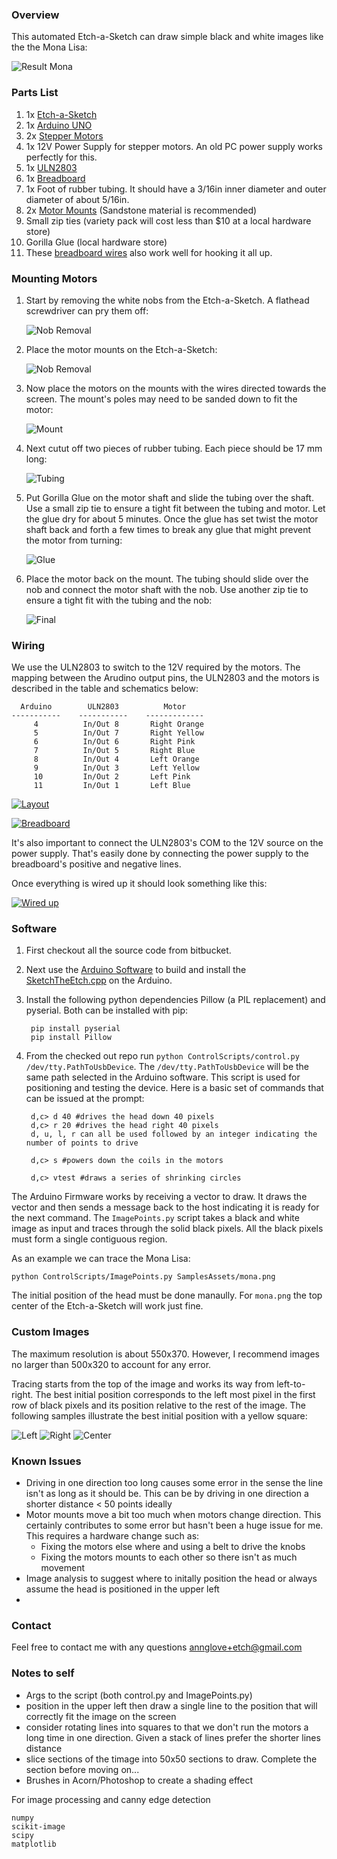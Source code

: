 ### Overview

This automated Etch-a-Sketch can draw simple black and white images like the the Mona Lisa:

![Result Mona](Schematics/Images/ResultMona.png)

### Parts List

1. 1x [Etch-a-Sketch](http://www.amazon.com/Classic-Etch-Sketch-Magic-Screen/dp/B00000J0HG/)
2. 1x [Arduino UNO](http://www.adafruit.com/products/50)
3. 2x [Stepper Motors](https://www.adafruit.com/products/918)
4. 1x 12V Power Supply for stepper motors. An old PC power supply works perfectly for this.
5. 1x [ULN2803](http://www.digikey.com/product-detail/en/ULN2803A/497-2356-5-ND/599591)
6. 1x [Breadboard](http://www.adafruit.com/products/64)
7. 1x Foot of rubber tubing. It should have a 3/16in inner diameter and outer diameter of about 5/16in.
8. 2x [Motor Mounts](http://www.shapeways.com/model/848459/motor-mount-r2.html) (Sandstone material is recommended)
9. Small zip ties (variety pack will cost less than $10 at a local hardware store)
10. Gorilla Glue (local hardware store)
12. These [breadboard wires](http://www.adafruit.com/products/153) also work well for hooking it all up.

### Mounting Motors

1. Start by removing the white nobs from the Etch-a-Sketch. A flathead screwdriver can pry them off: <p>![Nob Removal](Schematics/Images/motor_1.jpg)</p>
2. Place the motor mounts on the Etch-a-Sketch: <p>![Nob Removal](Schematics/Images/motor_2.jpg)</p>
3. Now place the motors on the mounts with the wires directed towards the screen. The mount's poles may need to be sanded down to fit the motor: <p>![Mount](Schematics/Images/motor_3.jpg)</p>
4. Next cutut off two pieces of rubber tubing. Each piece should be 17 mm long: <p>![Tubing](Schematics/Images/motor_4.jpg)</p>
5. Put Gorilla Glue on the motor shaft and slide the tubing over the shaft. Use a small zip tie to ensure a tight fit between the tubing and motor. Let the glue dry for about 5 minutes. Once the glue has set twist the motor shaft back and forth a few times to break any glue that might prevent the motor from turning: <p>![Glue](Schematics/Images/motor_5.jpg)</p>
6. Place the motor back on the mount. The tubing should slide over the nob and connect the motor shaft with the nob. Use another zip tie to ensure a tight fit with the tubing and the nob: <p>![Final](Schematics/Images/motor_6.jpg)</p>

### Wiring

We use the ULN2803 to switch to the 12V required by the motors. The mapping between the Arudino output pins, the ULN2803 and the motors is described in the table and schematics below:

	  Arduino        ULN2803          Motor
	-----------    -----------    -------------
	     4          In/Out 8       Right Orange
	     5          In/Out 7       Right Yellow
	     6          In/Out 6       Right Pink
	     7          In/Out 5       Right Blue
	     8          In/Out 4       Left Orange
	     9          In/Out 3       Left Yellow
	     10         In/Out 2       Left Pink
	     11         In/Out 1       Left Blue

<a href="Schematics/layout_schematic.png" target="_blank">![Layout](Schematics/layout_schematic_thumb.png)</a>

<a href="Schematics/layout_bread_board.png" target="_blank">![Breadboard](Schematics/layout_bread_board_thumb.png)</a>

It's also important to connect the ULN2803's COM to the 12V source on the power supply. That's easily done by connecting the power supply to the breadboard's positive and negative lines.

Once everything is wired up it should look something like this:

<a href="Schematics/Images/wiredup.jpg" target="_blank">![Wired up](Schematics/Images/wiredup_thumb.jpg)</a>

### Software

1. First checkout all the source code from bitbucket.
2. Next use the [Arduino Software](http://arduino.cc/en/Main/Software) to build and install the [SketchTheEtch.cpp](http://blah/arduino/SketchTheEtch/SketchTheEtch.cpp) on the Arduino.
3. Install the following python dependencies Pillow (a PIL replacement) and pyserial. Both can be installed with pip:

		pip install pyserial
		pip install Pillow

4. From the checked out repo run `python ControlScripts/control.py /dev/tty.PathToUsbDevice`. The `/dev/tty.PathToUsbDevice` will be the same path selected in the Arduino software. This script is used for positioning and testing the device. Here is a basic set of commands that can be issued at the prompt:

		d,c> d 40 #drives the head down 40 pixels
		d,c> r 20 #drives the head right 40 pixels
		d, u, l, r can all be used followed by an integer indicating the number of points to drive
		
		d,c> s #powers down the coils in the motors
		
		d,c> vtest #draws a series of shrinking circles
		
The Arduino Firmware works by receiving a vector to draw. It draws the vector and then sends a message back to the host indicating it is ready for the next command. The `ImagePoints.py` script takes a black and white image as input and traces through the solid black pixels. All the black pixels must form a single contiguous region.

As an example we can trace the Mona Lisa:

	python ControlScripts/ImagePoints.py SamplesAssets/mona.png

The initial position of the head must be done manaully. For `mona.png` the top center of the Etch-a-Sketch will work just fine.

### Custom Images

The maximum resolution is about 550x370. However, I recommend images no larger than 500x320 to account for any error.

Tracing starts from the top of the image and works its way from left-to-right. The best initial position corresponds to the left most pixel in the first row of black pixels and its position relative to the rest of the image. The following samples illustrate the best initial position with a yellow square: <p class="position-images">![Left](Schematics/Images/Position1.png) ![Right](Schematics/Images/Position2.png) ![Center](Schematics/Images/Position3.png)</p>

### Known Issues

- Driving in one direction too long causes some error in the sense the line isn't as long as it should be. This can be by driving in one direction a shorter distance < 50 points ideally
- Motor mounts move a bit too much when motors change direction. This certainly contributes to some error but hasn't been a huge issue for me. This requires a hardware change such as:
	+ Fixing the motors else where and using a belt to drive the knobs
	+ Fixing the motors mounts to each other so there isn't as much movement
- Image analysis to suggest where to initally position the head or always assume the head is positioned in the upper left
- 

### Contact

Feel free to contact me with any questions <annglove+etch@gmail.com>

### Notes to self

- Args to the script (both control.py and ImagePoints.py)
- position in the upper left then draw a single line to the position that will correctly fit the image on the screen
- consider rotating lines into squares to that we don't run the motors a long time in one direction. Given a stack of lines prefer the shorter lines distance
- slice sections of the timage into 50x50 sections to draw. Complete the section before moving on...
- Brushes in Acorn/Photoshop to create a shading effect


For image processing and canny edge detection
	
	numpy
	scikit-image
	scipy
	matplotlib



